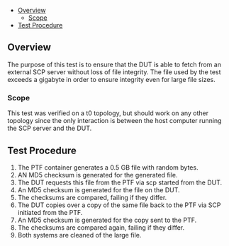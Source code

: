  - [Overview](#overview)
     - [Scope](#scope)
 - [Test Procedure](#test-procedure)

## Overview
The purpose of this test is to ensure that the DUT is able to fetch from an external SCP server without loss of file integrity. The file used by the test exceeds a gigabyte in order to ensure integrity even for large file sizes.

### Scope
This test was verified on a t0 topology, but should work on any other topology since the only interaction is between the host computer running the SCP server and the DUT.

## Test Procedure

1. The PTF container generates a 0.5 GB file with random bytes.
2. AN MD5 checksum is generated for the generated file.
3. The DUT requests this file from the PTF via scp started from the DUT.
4. An MD5 checksum is generated for the file on the DUT.
5. The checksums are compared, failing if they differ.
6. The DUT copies over a copy of the same file back to the PTF via SCP initiated from the PTF.
7. An MD5 checksum is generated for the copy sent to the PTF.
8. The checksums are compared again, failing if they differ.
9. Both systems are cleaned of the large file.

